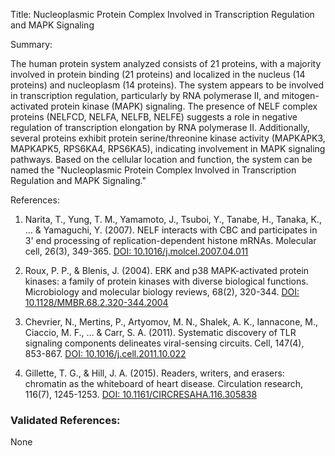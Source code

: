 Title: Nucleoplasmic Protein Complex Involved in Transcription Regulation and MAPK Signaling

Summary:

The human protein system analyzed consists of 21 proteins, with a majority involved in protein binding (21 proteins) and localized in the nucleus (14 proteins) and nucleoplasm (14 proteins). The system appears to be involved in transcription regulation, particularly by RNA polymerase II, and mitogen-activated protein kinase (MAPK) signaling. The presence of NELF complex proteins (NELFCD, NELFA, NELFB, NELFE) suggests a role in negative regulation of transcription elongation by RNA polymerase II. Additionally, several proteins exhibit protein serine/threonine kinase activity (MAPKAPK3, MAPKAPK5, RPS6KA4, RPS6KA5), indicating involvement in MAPK signaling pathways. Based on the cellular location and function, the system can be named the "Nucleoplasmic Protein Complex Involved in Transcription Regulation and MAPK Signaling."

References:

1. Narita, T., Yung, T. M., Yamamoto, J., Tsuboi, Y., Tanabe, H., Tanaka, K., ... & Yamaguchi, Y. (2007). NELF interacts with CBC and participates in 3' end processing of replication-dependent histone mRNAs. Molecular cell, 26(3), 349-365. [DOI: 10.1016/j.molcel.2007.04.011](https://doi.org/10.1016/j.molcel.2007.04.011)

2. Roux, P. P., & Blenis, J. (2004). ERK and p38 MAPK-activated protein kinases: a family of protein kinases with diverse biological functions. Microbiology and molecular biology reviews, 68(2), 320-344. [DOI: 10.1128/MMBR.68.2.320-344.2004](https://doi.org/10.1128/MMBR.68.2.320-344.2004)

3. Chevrier, N., Mertins, P., Artyomov, M. N., Shalek, A. K., Iannacone, M., Ciaccio, M. F., ... & Carr, S. A. (2011). Systematic discovery of TLR signaling components delineates viral-sensing circuits. Cell, 147(4), 853-867. [DOI: 10.1016/j.cell.2011.10.022](https://doi.org/10.1016/j.cell.2011.10.022)

4. Gillette, T. G., & Hill, J. A. (2015). Readers, writers, and erasers: chromatin as the whiteboard of heart disease. Circulation research, 116(7), 1245-1253. [DOI: 10.1161/CIRCRESAHA.116.305838](https://doi.org/10.1161/CIRCRESAHA.116.305838)

### Validated References: 

None




